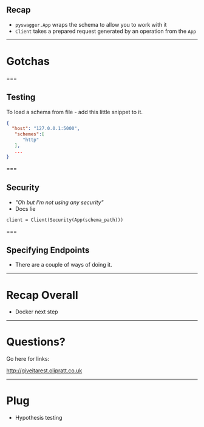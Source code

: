 ## Recap

- `pyswagger.App` wraps the schema to allow you to work with it
- `Client` takes a prepared request generated by an operation from the `App`

---

# Gotchas

===

## Testing

To load a schema from file - add this little snippet to it.

```json
{
  "host": "127.0.0.1:5000",
   "schemes":[
      "http"
   ],
   ...
}
```

===

## Security

- *"Oh but I'm not using any security"*
- Docs lie

```
client = Client(Security(App(schema_path)))
```

===

## Specifying Endpoints

- There are a couple of ways of doing it.

---

# Recap Overall

- Docker next step

---

# Questions?

Go here for links:

http://giveitarest.olipratt.co.uk

---

# Plug

- Hypothesis testing
